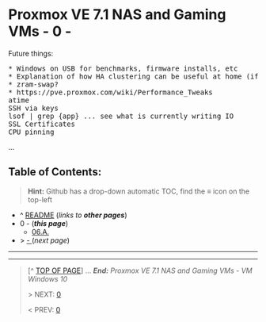 # Proxmox VE 7.1 NAS and Gaming VMs - 0 - 

Future things:

<pre>
* Windows on USB for benchmarks, firmware installs, etc
* Explanation of how HA clustering can be useful at home (if more than 1 Proxmox device is possible)
* zram-swap?
* https://pve.proxmox.com/wiki/Performance_Tweaks
atime
SSH via keys
lsof | grep {app} ... see what is currently writing IO
SSL Certificates
CPU pinning
</pre>



...

## Table of Contents:
> **Hint:** Github has a drop-down automatic TOC, find the **≡** icon on the top-left

* ^ [README](README.md)  (*links to* ***other pages***)
* 0 - (***this page***)
    + [06.A.](#06a-)
* \> [ - ](..md) (*next page*)

---



---
> [^ [TOP OF PAGE](#proxmox-ve-71-nas-and-gaming-vms---06---vm-windows-10)] ... ***End:*** *Proxmox VE 7.1 NAS and Gaming VMs - VM Windows 10*
> 
> \> NEXT: [0](0..md)
>
> \< PREV: [0 ](0...md)
